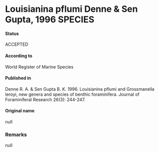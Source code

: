 Louisianina pflumi Denne & Sen Gupta, 1996 SPECIES
=======

#### Status
ACCEPTED

#### According to
World Register of Marine Species

#### Published in
Denne R. A. & Sen Gupta B. K. 1996. Louisianina pflumi and Grossmanella leroyi, new genera and species of benthic foraminifera. Journal of Foraminiferal Research 26(3): 244-247.

#### Original name
null

### Remarks
null